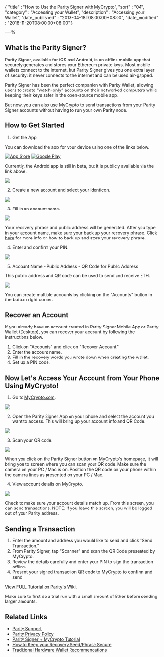 {
"title"       : "How to Use the Parity Signer with MyCrypto",
"sort"        : "04",
"category"    : "Accessing your Wallet",
"description"    : "Accessing your Wallet",
"date_published" : "2018-04-18T08:00:00+08:00",
"date_modified"  : "2018-11-20T08:00:00+08:00"
}

---%

## What is the Parity Signer?

Parity Signer, available for iOS and Android, is an offline mobile app that securely generates and stores your Ethereum private keys. Most mobile wallets connect to the internet, but Parity Signer gives you one extra layer of security: it never connects to the internet and can be used air-gapped.

Parity Signer has been the perfect companion with Parity Wallet, allowing users to create “watch-only” accounts on their networked computers while keeping their keys safer in the open-source mobile app.

But now, you can also use MyCrypto to send transactions from your Parity Signer accounts without having to run your own Parity node.

## How to Get Started

1. Get the App

You can download the app for your device using one of the links below.

[![App Store](https://i.imgur.com/4dG7hQ2.png)](https://itunes.apple.com/us/app/parity-signer/id1218174838?mt=8) [![Google Play](https://i.imgur.com/PYTWho7.png)](https://play.google.com/store/apps/details?id=io.parity.signer)

Currently, the Android app is still in beta, but it is publicly available via the link above.

![](https://i.imgur.com/uaVisbZ.jpg)

2. Create a new account and select your identicon.

![](https://i.imgur.com/gs3D3fx.png)

3. Fill in an account name.

![](https://i.imgur.com/Y9Q6qGU.png)

Your recovery phrase and public address will be generated. After you type in your account name, make sure your back up your recovery phrase. Click [here](https://blockonomi.com/keep-recovery-seed-safe/) for more info on how to back up and store your recovery phrase.

4. Enter and confirm your PIN.

![](https://i.imgur.com/H1VDNOd.png)

5. Account Name - Public Address - QR Code for Public Address

This public address and QR code can be used to send and receive ETH.

![](https://i.imgur.com/TjKQd6s.png)

You can create multiple accounts by clicking on the "Accounts" button in the bottom right corner.

## Recover an Account

If you already have an account created in Parity Signer Mobile App or Parity Wallet (Desktop), you can recover your account by following the instructions below.

1. Click on "Accounts" and click on "Recover Account."
2. Enter the account name.
3. Fill in the recovery words you wrote down when creating the wallet.
4. Set up a PIN code.

## Now Let's Access Your Account from Your Phone Using MyCrypto!

1. Go to [MyCrypto.com](https://mycrypto.com/account).

![](https://i.imgur.com/IRQUSDb.png)

2. Open the Parity Signer App on your phone and select the account you want to access. This will bring up your account info and QR Code.

![](https://i.imgur.com/4dE9Pv4.png)

3. Scan your QR code.

![](https://i.imgur.com/jdHZIu9.png)

When you click on the Parity Signer button on MyCrypto's homepage, it will bring you to screen where you can scan your QR code. Make sure the camera on your PC / Mac is on. Position the QR code on your phone within the camera lines as presented on your PC / Mac.

4. View account details on MyCrypto.

![](https://i.imgur.com/xI1EeHg.png)

Check to make sure your account details match up. From this screen, you can send transactions. NOTE: if you leave this screen, you will be logged out of your Parity address.

## Sending a Transaction

1. Enter the amount and address you would like to send and click "Send Transaction."
2. From Parity Signer, tap "Scanner" and scan the QR Code presented by MyCrypto.
3. Review the details carefully and enter your PIN to sign the transaction offline.
4. Present your signed transaction QR code to MyCrypto to confirm and send!
   
[View FULL Tutorial on Parity's Wiki](https://wiki.parity.io/Parity-Signer-Mobile-App-MyCrypto-tutorial.html).

Make sure to first do a trial run with a small amount of Ether before sending larger amounts.

## Related Links

* [Parity Support](http://paritytech.io/)
* [Parity Privacy Policy](http://paritytech.io/legal/)
* [Parity Signer + MyCrypto Tutorial](https://wiki.parity.io/Parity-Signer-Mobile-App-MyCrypto-tutorial.html)
* [How to Keep your Recovery Seed/Phrase Secure](https://blockonomi.com/keep-recovery-seed-safe/)
* [Traditional Hardware Wallet Recommendations](https://support.mycrypto.com/hardware-wallets/hardware-wallet-recommendations.html)
